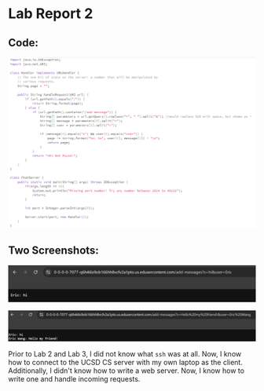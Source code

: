 # **Lab Report 2**

## Code:
![Image](ChatServer.png)

## Two Screenshots:
![Image](first_ss.png)

![Image](second_ss.png)

Prior to Lab 2 and Lab 3, I did not know what `ssh` was at all. Now, I know how to connect to the UCSD CS server with my own laptop as the client. Additionally, I didn't know how to write a web server. Now, I know how to write one and handle incoming requests.
